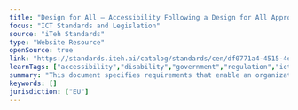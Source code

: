 ```yaml
---
title: "Design for All – Accessibility Following a Design for All Approach in Products, Goods and Services"
focus: "ICT Standards and Legislation"
source: "iTeh Standards"
type: "Website Resource"
openSource: true
link: "https://standards.iteh.ai/catalog/standards/cen/df0771a4-4515-4ea9-a074-5bd5d9ea4a0b/en-17161-2019"
learnTags: ["accessibility","disability","government","regulation","ict","framework","procurement"]
summary: "This document specifies requirements that enable an organization to design, develop and provide products, goods and services so that they can be accessed, understood and used by the widest range of users, including persons with disabilities."
keywords: []
jurisdiction: ["EU"]
---
```

